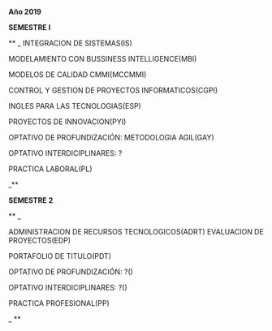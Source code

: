 **Año 2019**

**SEMESTRE I**

** _ 
INTEGRACION DE SISTEMAS(IS)

MODELAMIENTO CON BUSSINESS INTELLIGENCE(MBI)

MODELOS DE CALIDAD CMMI(MCCMMI)

CONTROL Y GESTION DE PROYECTOS INFORMATICOS(CGPI)

INGLES PARA LAS TECNOLOGIAS(ESP)

PROYECTOS DE INNOVACION(PYI)

OPTATIVO DE PROFUNDIZACIÓN: METODOLOGIA AGIL(GAY)

OPTATIVO INTERDICIPLINARES: ?

PRACTICA LABORAL(PL) 

_**

**SEMESTRE 2**

** _ 

ADMINISTRACION DE RECURSOS TECNOLOGICOS(ADRT)
EVALUACION DE PROYECTOS(EDP)

PORTAFOLIO DE TITULO(PDT)

OPTATIVO DE PROFUNDIZACIÓN: ?()

OPTATIVO INTERDICIPLINARES: ?()

PRACTICA PROFESIONAL(PP) 

_ ** 
